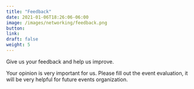 ```yaml
---
title: "Feedback"
date: 2021-01-06T18:26:06-06:00
image: /images/networking/feedback.png
button: 
link: 
draft: false
weight: 5
---
```


Give us your feedback and help us improve.

Your opinion is very important for us. Please fill out the event evaluation, it will be very helpful for future events organization.